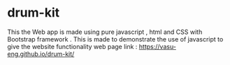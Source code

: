 # drum-kit
This the Web app is made using pure javascript , html and CSS with Bootstrap framework . This is made  to demonstrate the  use of javascript to give the website functionality 
web page link :
https://vasu-eng.github.io/drum-kit/
